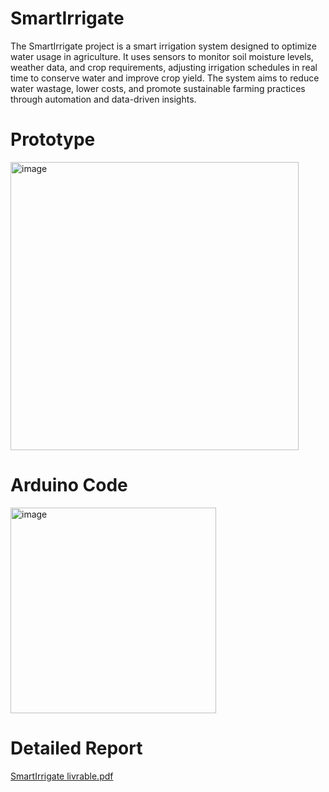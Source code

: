 # SmartIrrigate
The SmartIrrigate project is a smart irrigation system designed to optimize water usage in agriculture. It uses sensors to monitor soil moisture levels, weather data, and crop requirements, adjusting irrigation schedules in real time to conserve water and improve crop yield. The system aims to reduce water wastage, lower costs, and promote sustainable farming practices through automation and data-driven insights.
# Prototype
<img width="461" alt="image" src="https://github.com/user-attachments/assets/ca184da1-b4c2-4216-b763-be716c37278a" />

# Arduino Code

<img width="329" alt="image" src="https://github.com/user-attachments/assets/f8562fd2-e335-4626-a037-5404332411ad" />


# Detailed Report
[SmartIrrigate livrable.pdf](https://github.com/user-attachments/files/19250614/SmartIrrigate.livrable.pdf)
